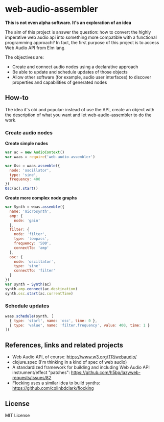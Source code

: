 # web-audio-assembler

**This is not even alpha software. It's an exploration of an idea**

The aim of this project is answer the question: how to convert the highly imperative web audio api into something more compatible with a functional programming approach? In fact, the first purpose of this project is to access Web Audio API from Elm lang.

The objectives are:

- Create and connect audio nodes using a declarative approach
- Be able to update and schedule updates of those objects
- Allow other software (for example, audio user interfaces) to discover properties and capabilities of generated nodes

## How-to

The idea it's old and popular: instead of use the API, create an object with the description of what you want and let web-audio-assembler to do the work.


### Create audio nodes

**Create simple nodes**

```js
var ac = new AudioContext()
var waas = require('web-audio-assembler')

var Osc = waas.assemble({
  node: 'oscillator',
  type: 'sine',
  frequency: 400
})
Osc(ac).start()
```

**Create more complex node graphs**

```js
var Synth = waas.assemble({
  name: 'microsynth',
  amp: {
    node: 'gain'
  },
  filter: {
    node: 'filter',
    type: 'lowpass',
    frequency: '500',
    connectTo: 'amp'
  },
  osc: {
    node: 'oscillator',
    type: 'sine'
    connectTo: 'filter'
  }
})
var synth = Synth(ac)
synth.amp.connect(ac.destination)
synth.osc.start(ac.currentTime)
```

### Schedule updates

```js
waas.schedule(synth, [
  { type: 'start', name: 'osc', time: 0 },
  { type: 'value', name: 'filter.frequency', value: 400, time: 1 }
])
```

## References, links and related projects

- Web Audio API, of course: https://www.w3.org/TR/webaudio/
- clojure.spec (I'm thinking in a kind of spec of web audio)
- A standardized framework for building and including Web Audio API instrument/effect "patches": https://github.com/h5bp/lazyweb-requests/issues/82
- Flocking uses a similar idea to build synths: https://github.com/colinbdclark/flocking

## License

MIT License
